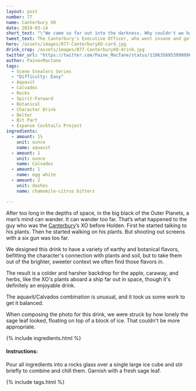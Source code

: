 ```yaml
---
layout: post
number: 77
name: Canterbury XO
date: 2019-03-14
short_text: "\"We came so far out into the darkness. Why couldn't we have brought more light?\"" 
tweet_text: The Canterbury's Executive Officer, who went insane and got replaced by Holden. Jonathan Banks' cameo wasn't just unhinged rambling; it was also distressingly poignant, showing the man's longing and despair.
hero: /assets/images/077-CanterburyXO-card.jpg
drink_crop: /assets/images/077-CanterburyXO-drink.jpg
twitter_url: "https://twitter.com/Paine_MacTane/status/1106356953998086144"
author: Paine×Mactane
tags:
  - Scene Stealers Series
  - "Difficulty: Easy"
  - Aquavit
  - Calvados
  - Rocks
  - Spirit-Forward
  - Botanical
  - Character Drink
  - Belter
  - Bit Part
  - Expanse Cocktails Project
ingredients:
  - amount: 1½
    unit: ounce
    name: aquavit
  - amount: 1
    unit: ounce
    name: Calvados
  - amount: 1
    name: egg white
  - amount: 2
    unit: dashes
    name: chamomile-citrus bitters

---
```


After too long in the depths of space, in the big black of the Outer Planets, a man’s mind can wander. It can wander too far. That’s what happened to the guy who was the [Canterbury](/cocktails/2018/09/13/canterbury/)’s XO before Holden. First he started talking to his plants. Then he started walking on his plants. But shooting out screens with a six gun was too far.

We designed this drink to have a variety of earthy and botanical flavors, befitting the character's connection with plants and soil, but to take them out of the brighter, sweeter context we often find those flavors in.

The result is a colder and harsher backdrop for the apple, caraway, and herbs, like the XO's plants aboard a ship far out in space, though it's definitely an enjoyable drink. 

The aquavit/Calvados combination is unusual, and it took us some work to get it balanced.

When composing the photo for this drink, we were struck by how lonely the sage leaf looked, floating on top of a block of ice. That couldn't be more appropriate.

{% include ingredients.html %}

#### Instructions:

Pour all ingredients into a rocks glass over a single large ice cube and stir briefly to combine and chill them. Garnish with a fresh sage leaf. 

{% include tags.html %}

